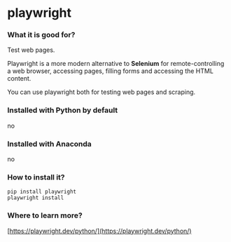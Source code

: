 
# playwright

### What it is good for?

Test web pages.

Playwright is a more modern alternative to **Selenium** for remote-controlling a web browser, accessing pages, filling forms and accessing the HTML content.

You can use playwright both for testing web pages and scraping.

### Installed with Python by default

no

### Installed with Anaconda

no

### How to install it?

    pip install playwright
    playwright install

### Where to learn more?

[https://playwright.dev/python/](https://playwright.dev/python/)
